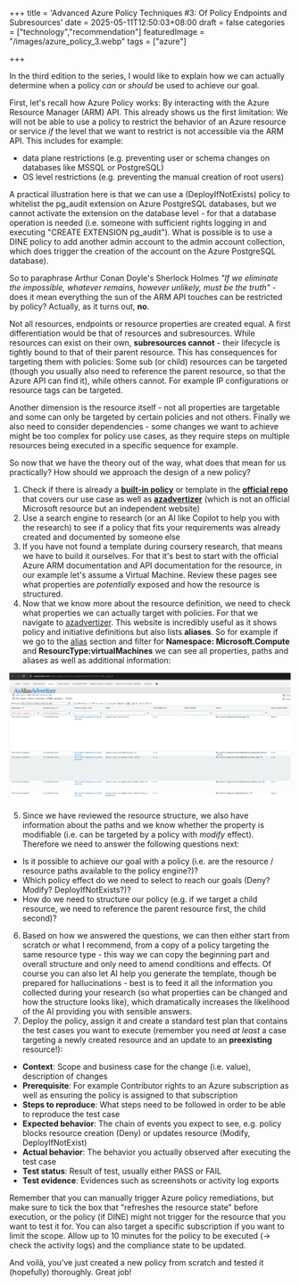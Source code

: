+++
title = 'Advanced Azure Policy Techniques #3: Of Policy Endpoints and Subresources'
date = 2025-05-11T12:50:03+08:00
draft = false
categories = ["technology","recommendation"]
featuredImage = "/images/azure_policy_3.webp"
tags = ["azure"]


+++

In the third edition to the series, I would like to explain how we can actually determine when a policy *can* or *should* be used to achieve our goal.

First, let's recall how Azure Policy works: By interacting with the Azure Resource Manager (ARM) API. This already shows us the first limitation: We will not be able to use a policy to restrict the behavior of an Azure resource or service *if* the level that we want to restrict is not accessible via the ARM API. This includes for example:
- data plane restrictions (e.g. preventing user or schema changes on databases like MSSQL or PostgreSQL)
- OS level restrictions (e.g. preventing the manual creation of root users)

A practical illustration here is that we can use a (DeployIfNotExists) policy to whitelist the pg_audit extension on Azure PostgreSQL databases, but we cannot activate the extension on the database level - for that a database operation is needed (i.e. someone with sufficient rights logging in and executing "CREATE EXTENSION pg_audit"). What is possible is to use a DINE policy to add another admin account to the admin account collection, which does trigger the creation of the account on the Azure PostgreSQL database).

So to paraphrase Arthur Conan Doyle's Sherlock Holmes *"If we eliminate the impossible, whatever remains, however unlikely, must be the truth"* - does it mean everything the sun of the ARM API touches can be restricted by policy? Actually, as it turns out,  **no**. 

Not all resources, endpoints or resource properties are created equal. A first differentiation would be that of resources and subresources. While resources can exist on their own, **subresources cannot** - their lifecycle is tightly bound to that of their parent resource. This has consequences for targeting them with policies: Some sub (or child) resources can be targeted (though you usually also need to reference the parent resource, so that the Azure API can find it), while others cannot. For example IP configurations or resource tags can be targeted.

Another dimension is the resource itself - not all properties are targetable and some can only be targeted by certain policies and not others. Finally we also need to consider dependencies - some changes we want to achieve might be too complex for policy use cases, as they require steps on multiple resources being executed in a specific sequence for example. 

So now that we have the theory out of the way, what does that mean for us practically? How should we approach the design of a new policy?
1. Check if there is already a **[built-in policy](https://learn.microsoft.com/en-us/azure/governance/policy/samples/built-in-policies)** or template in the **[official repo](https://github.com/Azure/azure-policy)** that covers our use case as well as **[azadvertizer](https://www.azadvertizer.net)** (which is not an official Microsoft resource but an independent website)
2. Use a search engine to research (or an AI like Copilot to help you with the research) to see if a policy that fits your requirements was already created and documented by someone else
3. If you have not found a template during coursery research, that means we have to build it ourselves. For that it's best to start with the official Azure ARM documentation and API documentation for the resource, in our example let's assume a Virtual Machine. Review these pages see what properties are *potentially* exposed and how the resource is structured.
4. Now that we know more about the resource definition, we need to check what properties we can actually target with policies. For that we navigate to [azadvertizer](https://www.azadvertizer.net). This website is incredibly useful as it shows policy and initiative definitions but also lists **aliases**. So for example if we go to the [alias](https://www.azadvertizer.net/azpolicyaliasesadvertizer_singlelinesx.html?rp=microsoft.compute) section and filter for **Namespace: Microsoft.Compute** and **ResourcType:virtualMachines** we can see all properties, paths and aliases as well as additional information:

![PostgreSQL extensions 1](images/azaliasadvertizer.PNG "800px")

5. Since we have reviewed the resource structure, we also have information about the paths and we know whether the property is modifiable (i.e. can be targeted by a policy with *modify* effect). Therefore we need to answer the following questions next:
  - Is it possible to achieve our goal with a policy (i.e. are the resource / resource paths available to the policy engine?)?
  - Which policy effect do we need to select to reach our goals (Deny? Modify? DeployIfNotExists?)?
  - How do we need to structure our policy (e.g. if we target a child resource, we need to reference the parent resource first, the child second)?
6. Based on how we answered the questions, we can then either start from scratch or what I recommend, from a copy of a policy targeting the same resource type - this way we can copy the beginning part and overall structure and only need to amend conditions and effects. Of course you can also let AI help you generate the template, though be prepared for hallucinations - best is to feed it all the information you collected during your research (so what properties can be changed and how the structure looks like), which dramatically increases the likelihood of the AI providing you with sensible answers.
7. Deploy the policy, assign it and create a standard test plan that contains the test cases you want to execute (remember you need *at least* a case targeting a newly created resource and an update to an **preexisting** resource!):
  - **Context**: Scope and business case for the change (i.e. value), description of changes
  - **Prerequisite**: For example Contributor rights to an Azure subscription as well as ensuring the policy is assigned to that subscription
  - **Steps to reproduce**: What steps need to be followed in order to be able to reproduce the test case
  - **Expected behavior**: The chain of events you expect to see, e.g. policy blocks resource creation (Deny) or updates resource (Modify, DeployIfNotExist)
  - **Actual behavior**: The behavior you actually observed after executing the test case
  - **Test status**: Result of test, usually either PASS or FAIL
  - **Test evidence**: Evidences such as screenshots or activity log exports
  
Remember that you can manually trigger Azure policy remediations, but make sure to tick the box that "refreshes the resource state" before execution, or the policy (if DINE) might not trigger for the resource that you want to test it for. You can also target a specific subscription if you want to limit the scope. Allow up to 10 minutes for the policy to be executed (-> check the activity logs) and the compliance state to be updated.

And voilà, you've just created a new policy from scratch and tested it (hopefully) thoroughly. Great job!
